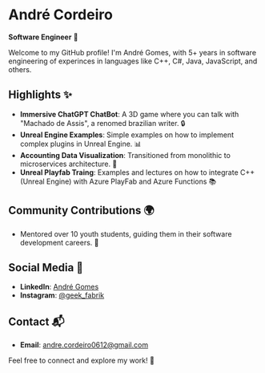 

# André Cordeiro

**Software Engineer** 🚀

Welcome to my GitHub profile! I'm André Gomes, with 5+ years in software engineering of experinces in languages like C++, C#, Java, JavaScript, and others.

## Highlights ✨

- **Immersive ChatGPT ChatBot**: A 3D game where you can talk with "Machado de Assis", a renomed brazilian writer. 🔒
- **Unreal Engine Examples**: Simple examples on how to implement complex plugins in Unreal Engine. 📊
- **Accounting Data Visualization**: Transitioned from monolithic to microservices architecture. 🔄
- **Unreal Playfab Traing**: Examples and lectures on how to integrate C++ (Unreal Engine) with Azure PlayFab and Azure Functions 📚

## Community Contributions 🌍

- Mentored over 10 youth students, guiding them in their software development careers. 🤝

## Social Media 📱

- **LinkedIn**: [André Gomes](https://www.linkedin.com/in/danieleleaoevangelista/)
- **Instagram**: [@geek_fabrik](https://instagram.com/danieleleaoe)

## Contact 📬

- **Email**: [andre.cordeiro0612@gmail.com](mailto:andre.cordeiro0612@gmail.com)

Feel free to connect and explore my work! 🌟
